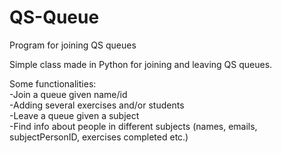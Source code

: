 # QS-Queue
Program for joining QS queues

Simple class made in Python for joining and leaving QS queues. 


Some functionalities:\
-Join a queue given name/id\
-Adding several exercises and/or students\
-Leave a queue given a subject\
-Find info about people in different subjects (names, emails, subjectPersonID, exercises completed etc.)
